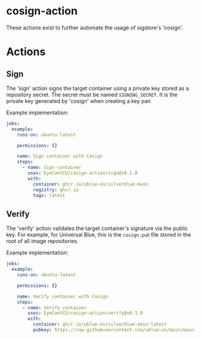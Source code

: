 # cosign-action

These actions exist to further automate the usage of sigstore's 'cosign'.

# Actions

## Sign

The 'sign' action signs the target container using a private key stored as a repository secret. The secret must be named `SIGNING_SECRET`. It is the private key generated by 'cosign' when creating a key pair.

Example implementation:

```yaml
jobs:
  example:
    runs-on: ubuntu-latest

    permissions: {}

    name: Sign container with Cosign
    steps:
      - name: Sign container
        uses: EyeCantCU/cosign-action/sign@v0.1.0
        with:
          container: ghcr.io/ublue-os/silverblue-main
          registry: ghcr.io
          tags: latest
```

## Verify

The 'verify' action validates the target container's signature via the public key. For example, for Universal Blue, this is the `cosign.pub` file stored in the root of all image repositories.

Example implementation:

```yaml
jobs:
  example:
    runs-on: ubuntu-latest

    permissions: {}

    name: Verify container with Cosign
    steps:
      - name: Verify container
        uses: EyeCantCU/cosign-action/verify@v0.1.0
        with:
          container: ghcr.io/ublue-os/silverblue-main:latest
          pubkey: https://raw.githubusercontent.com/ublue-os/main/main/cosign.pub
```
